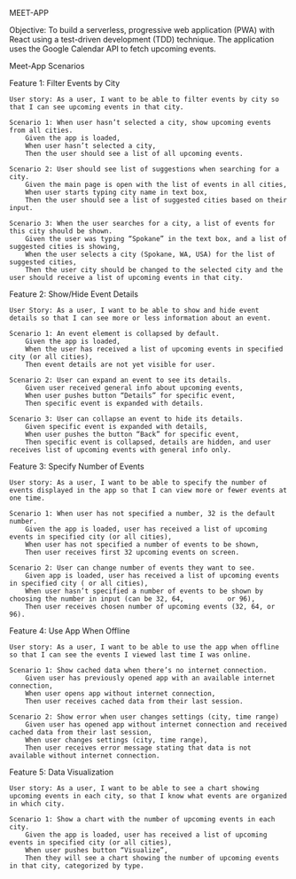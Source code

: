 MEET-APP

Objective: To build a serverless, progressive web application (PWA) with React using a
test-driven development (TDD) technique. The application uses the Google
Calendar API to fetch upcoming events.

Meet-App Scenarios

Feature 1: Filter Events by City

	User story: As a user, I want to be able to filter events by city so that I can see upcoming events in that city.

	Scenario 1: When user hasn’t selected a city, show upcoming events from all cities.
		Given the app is loaded,
		When user hasn’t selected a city,
		Then the user should see a list of all upcoming events.

	Scenario 2: User should see list of suggestions when searching for a city.
		Given the main page is open with the list of events in all cities,
		When user starts typing city name in text box,
		Then the user should see a list of suggested cities based on their input.
	
	Scenario 3: When the user searches for a city, a list of events for this city should be shown.
		Given the user was typing “Spokane” in the text box, and a list of suggested cities is showing,
		When the user selects a city (Spokane, WA, USA) for the list of suggested cities,
		Then the user city should be changed to the selected city and the user should receive a list of upcoming events in that city.

Feature 2: Show/Hide Event Details

	User Story: As a user, I want to be able to show and hide event details so that I can see more or less information about an event.

	Scenario 1: An event element is collapsed by default.
		Given the app is loaded,
		When the user has received a list of upcoming events in specified city (or all cities),
		Then event details are not yet visible for user.

	Scenario 2: User can expand an event to see its details.
		Given user received general info about upcoming events,
		When user pushes button “Details” for specific event,
		Then specific event is expanded with details.

	Scenario 3: User can collapse an event to hide its details.
		Given specific event is expanded with details,
		When user pushes the button “Back” for specific event,
		Then specific event is collapsed, details are hidden, and user receives list of upcoming events with general info only.

Feature 3: Specify Number of Events

	User story: As a user, I want to be able to specify the number of events displayed in the app so that I can view more or fewer events at one time.

	Scenario 1: When user has not specified a number, 32 is the default number.
		Given the app is loaded, user has received a list of upcoming events in specified city (or all cities),
		When user has not specified a number of events to be shown,
		Then user receives first 32 upcoming events on screen.

	Scenario 2: User can change number of events they want to see.
		Given app is loaded, user has received a list of upcoming events in specified city ( or all cities),
		When user hasn’t specified a number of events to be shown by choosing the number in input (can be 32, 64, 			or 96),
		Then user receives chosen number of upcoming events (32, 64, or 96).

Feature 4: Use App When Offline

	User story: As a user, I want to be able to use the app when offline so that I can see the events I viewed last time I was online.

	Scenario 1: Show cached data when there’s no internet connection.
		Given user has previously opened app with an available internet connection,
		When user opens app without internet connection,
		Then user receives cached data from their last session.

	Scenario 2: Show error when user changes settings (city, time range)
		Given user has opened app without internet connection and received cached data from their last session,
		When user changes settings (city, time range),
		Then user receives error message stating that data is not available without internet connection.

Feature 5: Data Visualization

	User story: As a user, I want to be able to see a chart showing upcoming events in each city, so that I know what events are organized in which city.

	Scenario 1: Show a chart with the number of upcoming events in each city.
		Given the app is loaded, user has received a list of upcoming events in specified city (or all cities),
		When user pushes button “Visualize”,
		Then they will see a chart showing the number of upcoming events in that city, categorized by type.
